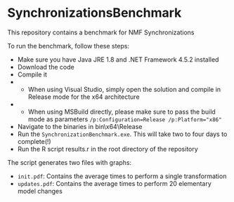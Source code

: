# SynchronizationsBenchmark
This repository contains a benchmark for NMF Synchronizations

To run the benchmark, follow these steps:
- Make sure you have Java JRE 1.8 and .NET Framework 4.5.2 installed
- Download the code
- Compile it
- - When using Visual Studio, simply open the solution and compile in Release mode for the x64 architecture
- - When using MSBuild directly, please make sure to pass the build mode as parameters `/p:Configuration=Release /p:Platform="x86"`
- Navigate to the binaries in bin\x64\Release
- Run the `SynchronizationBenchmark.exe`. This will take two to four days to complete(!)
- Run the R script results.r in the root directory of the repository

The script generates two files with graphs:
- `init.pdf`: Contains the average times to perform a single transformation
- `updates.pdf`: Contains the average times to perform 20 elementary model changes
